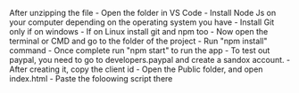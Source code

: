 After unzipping the file
    - Open the folder in VS Code
    - Install Node Js on your computer depending on the operating system you have
    - Install Git only if on windows
    - If on Linux install git and npm too
    - Now open the terminal or CMD and go to the folder of the project
    - Run "npm install" command
    - Once complete run "npm start" to run the app
    - To test out paypal, you need to go to developers.paypal and create a sandox account.
    - After creating it, copy the client id
    - Open the Public folder, and open index.html
    - Paste the foloowing script there